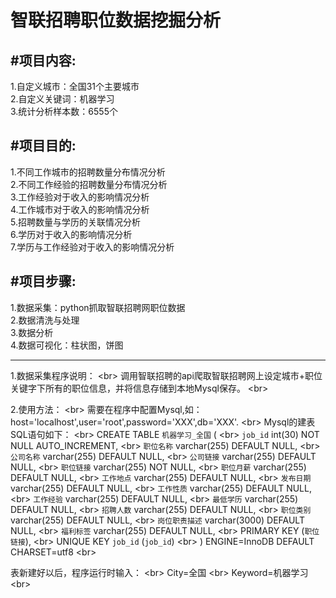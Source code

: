 智联招聘职位数据挖掘分析
=======================
#项目内容:
---
1.自定义城市：全国31个主要城市  
2.自定义关键词：机器学习  
3.统计分析样本数：6555个  

#项目目的:
---
1.不同工作城市的招聘数量分布情况分析  
2.不同工作经验的招聘数量分布情况分析  
3.工作经验对于收入的影响情况分析  
4.工作城市对于收入的影响情况分析  
5.招聘数量与学历的关联情况分析  
6.学历对于收入的影响情况分析  
7.学历与工作经验对于收入的影响情况分析

#项目步骤:
---
1.数据采集：python抓取智联招聘网职位数据  
2.数据清洗与处理  
3.数据分析  
4.数据可视化：柱状图，饼图

----------------------------------
1.数据采集程序说明：  \<br>
调用智联招聘的api爬取智联招聘网上设定城市+职位关键字下所有的职位信息，并将信息存储到本地Mysql保存。  \<br>

2.使用方法：  \<br>
需要在程序中配置Mysql,如：host='localhost',user='root',password='XXX',db='XXX'.  \<br>
Mysql的建表SQL语句如下：  \<br>
CREATE TABLE `机器学习_全国` (  \<br>
  `job_id` int(30) NOT NULL AUTO_INCREMENT,  \<br>
  `职位名称` varchar(255) DEFAULT NULL,  \<br>
  `公司名称` varchar(255) DEFAULT NULL,  \<br>
  `公司链接` varchar(255) DEFAULT NULL,  \<br>
  `职位链接` varchar(255) NOT NULL,  \<br>
  `职位月薪` varchar(255) DEFAULT NULL,  \<br>
  `工作地点` varchar(255) DEFAULT NULL,  \<br>
  `发布日期` varchar(255) DEFAULT NULL,  \<br>
  `工作性质` varchar(255) DEFAULT NULL,  \<br>
  `工作经验` varchar(255) DEFAULT NULL,  \<br>
  `最低学历` varchar(255) DEFAULT NULL,  \<br>
  `招聘人数` varchar(255) DEFAULT NULL,  \<br>
  `职位类别` varchar(255) DEFAULT NULL,  \<br>
  `岗位职责描述` varchar(3000) DEFAULT NULL,  \<br>
  `福利标签` varchar(255) DEFAULT NULL,  \<br>
  PRIMARY KEY (`职位链接`),  \<br>
  UNIQUE KEY `job_id` (`job_id`)  \<br>
) ENGINE=InnoDB  DEFAULT CHARSET=utf8  \<br>

表新建好以后，程序运行时输入：  \<br>
City=全国  \<br>
Keyword=机器学习  \<br>
